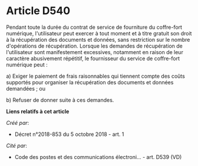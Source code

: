 # Article D540

Pendant toute la durée du contrat de service de fourniture du coffre-fort numérique, l'utilisateur peut exercer à tout moment
et à titre gratuit son droit à la récupération des documents et données, sans restriction sur le nombre d'opérations de
récupération. Lorsque les demandes de récupération de l'utilisateur sont manifestement excessives, notamment en raison de
leur caractère abusivement répétitif, le fournisseur du service de coffre-fort numérique peut :

a) Exiger le paiement de frais raisonnables qui tiennent compte des coûts supportés pour organiser la récupération des
documents et données demandées ; ou

b) Refuser de donner suite à ces demandes.

**Liens relatifs à cet article**

_Créé par_:

  - Décret n°2018-853 du 5 octobre 2018 - art. 1

_Cité par_:

  - Code des postes et des communications électroni... - art. D539 (VD)

